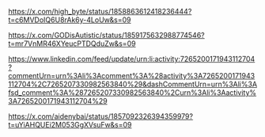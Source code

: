 https://x.com/high_byte/status/1858863612418236444?t=c6MVDoIQ6U8rAk6y-4LoUw&s=09

https://x.com/GODisAutistic/status/1859175632988774546?t=mr7VnMR46XYeucPTDQduZw&s=09

https://www.linkedin.com/feed/update/urn:li:activity:7265200171943112704?commentUrn=urn%3Ali%3Acomment%3A%28activity%3A7265200171943112704%2C7265207330982563840%29&dashCommentUrn=urn%3Ali%3Afsd_comment%3A%287265207330982563840%2Curn%3Ali%3Aactivity%3A7265200171943112704%29

https://x.com/aidenybai/status/1857092326394359979?t=uYiAHQUEi2M053GgXVsuFw&s=09